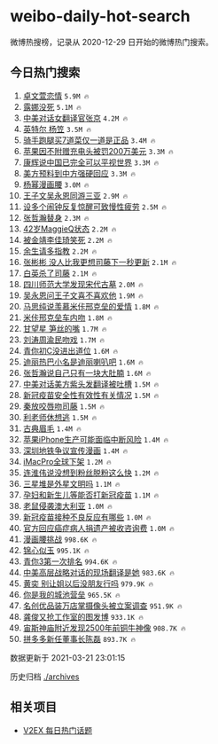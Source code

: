 # weibo-daily-hot-search

微博热搜榜，记录从 2020-12-29 日开始的微博热门搜索。

## 今日热门搜索

<!-- BEGIN -->

1. [卓文萱恋情](https://s.weibo.com/weibo?q=%23%E5%8D%93%E6%96%87%E8%90%B1%E6%81%8B%E6%83%85%23&Refer=top) `5.9M 🔥`
1. [露娜没死](https://s.weibo.com/weibo?q=%23%E9%9C%B2%E5%A8%9C%E6%B2%A1%E6%AD%BB%23&Refer=top) `5.1M 🔥`
1. [中美对话女翻译官张京](https://s.weibo.com/weibo?q=%23%E4%B8%AD%E7%BE%8E%E5%AF%B9%E8%AF%9D%E5%A5%B3%E7%BF%BB%E8%AF%91%E5%AE%98%E5%BC%A0%E4%BA%AC%23&Refer=top) `4.2M 🔥`
1. [英特尔 杨笠](https://s.weibo.com/weibo?q=%E8%8B%B1%E7%89%B9%E5%B0%94%20%E6%9D%A8%E7%AC%A0&Refer=top) `3.5M 🔥`
1. [骑手跑腿买7道菜仅一道是正品](https://s.weibo.com/weibo?q=%23%E9%AA%91%E6%89%8B%E8%B7%91%E8%85%BF%E4%B9%B07%E9%81%93%E8%8F%9C%E4%BB%85%E4%B8%80%E9%81%93%E6%98%AF%E6%AD%A3%E5%93%81%23&Refer=top) `3.4M 🔥`
1. [苹果因不附赠充电头被罚200万美元](https://s.weibo.com/weibo?q=%23%E8%8B%B9%E6%9E%9C%E5%9B%A0%E4%B8%8D%E9%99%84%E8%B5%A0%E5%85%85%E7%94%B5%E5%A4%B4%E8%A2%AB%E7%BD%9A200%E4%B8%87%E7%BE%8E%E5%85%83%23&Refer=top) `3.3M 🔥`
1. [康辉说中国已完全可以平视世界](https://s.weibo.com/weibo?q=%23%E5%BA%B7%E8%BE%89%E8%AF%B4%E4%B8%AD%E5%9B%BD%E5%B7%B2%E5%AE%8C%E5%85%A8%E5%8F%AF%E4%BB%A5%E5%B9%B3%E8%A7%86%E4%B8%96%E7%95%8C%23&Refer=top) `3.3M 🔥`
1. [美方预料到中方强硬回应](https://s.weibo.com/weibo?q=%23%E7%BE%8E%E6%96%B9%E9%A2%84%E6%96%99%E5%88%B0%E4%B8%AD%E6%96%B9%E5%BC%BA%E7%A1%AC%E5%9B%9E%E5%BA%94%23&Refer=top) `3.3M 🔥`
1. [杨幂漫画腰](https://s.weibo.com/weibo?q=%E6%9D%A8%E5%B9%82%E6%BC%AB%E7%94%BB%E8%85%B0&Refer=top) `3.0M 🔥`
1. [王子文吴永恩同游三亚](https://s.weibo.com/weibo?q=%23%E7%8E%8B%E5%AD%90%E6%96%87%E5%90%B4%E6%B0%B8%E6%81%A9%E5%90%8C%E6%B8%B8%E4%B8%89%E4%BA%9A%23&Refer=top) `2.9M 🔥`
1. [设多个闹钟反复惊醒可致慢性疲劳](https://s.weibo.com/weibo?q=%23%E8%AE%BE%E5%A4%9A%E4%B8%AA%E9%97%B9%E9%92%9F%E5%8F%8D%E5%A4%8D%E6%83%8A%E9%86%92%E5%8F%AF%E8%87%B4%E6%85%A2%E6%80%A7%E7%96%B2%E5%8A%B3%23&Refer=top) `2.5M 🔥`
1. [张哲瀚替身](https://s.weibo.com/weibo?q=%23%E5%BC%A0%E5%93%B2%E7%80%9A%E6%9B%BF%E8%BA%AB%23&Refer=top) `2.3M 🔥`
1. [42岁MaggieQ状态](https://s.weibo.com/weibo?q=%2342%E5%B2%81MaggieQ%E7%8A%B6%E6%80%81%23&Refer=top) `2.2M 🔥`
1. [被金靖李佳琦笑死](https://s.weibo.com/weibo?q=%E8%A2%AB%E9%87%91%E9%9D%96%E6%9D%8E%E4%BD%B3%E7%90%A6%E7%AC%91%E6%AD%BB&Refer=top) `2.2M 🔥`
1. [余生请多指教](https://s.weibo.com/weibo?q=%E4%BD%99%E7%94%9F%E8%AF%B7%E5%A4%9A%E6%8C%87%E6%95%99&Refer=top) `2.2M 🔥`
1. [张彬彬 没人比我更想司藤下一秒更新](https://s.weibo.com/weibo?q=%E5%BC%A0%E5%BD%AC%E5%BD%AC%20%E6%B2%A1%E4%BA%BA%E6%AF%94%E6%88%91%E6%9B%B4%E6%83%B3%E5%8F%B8%E8%97%A4%E4%B8%8B%E4%B8%80%E7%A7%92%E6%9B%B4%E6%96%B0&Refer=top) `2.1M 🔥`
1. [白英杀了司藤](https://s.weibo.com/weibo?q=%E7%99%BD%E8%8B%B1%E6%9D%80%E4%BA%86%E5%8F%B8%E8%97%A4&Refer=top) `2.1M 🔥`
1. [四川师范大学发现宋代古墓](https://s.weibo.com/weibo?q=%23%E5%9B%9B%E5%B7%9D%E5%B8%88%E8%8C%83%E5%A4%A7%E5%AD%A6%E5%8F%91%E7%8E%B0%E5%AE%8B%E4%BB%A3%E5%8F%A4%E5%A2%93%23&Refer=top) `2.0M 🔥`
1. [吴永恩问王子文喜不喜欢他](https://s.weibo.com/weibo?q=%E5%90%B4%E6%B0%B8%E6%81%A9%E9%97%AE%E7%8E%8B%E5%AD%90%E6%96%87%E5%96%9C%E4%B8%8D%E5%96%9C%E6%AC%A2%E4%BB%96&Refer=top) `1.9M 🔥`
1. [马思纯说羡慕米佧邢克垒的爱情](https://s.weibo.com/weibo?q=%23%E9%A9%AC%E6%80%9D%E7%BA%AF%E8%AF%B4%E7%BE%A1%E6%85%95%E7%B1%B3%E4%BD%A7%E9%82%A2%E5%85%8B%E5%9E%92%E7%9A%84%E7%88%B1%E6%83%85%23&Refer=top) `1.8M 🔥`
1. [米佧邢克垒车内吻](https://s.weibo.com/weibo?q=%23%E7%B1%B3%E4%BD%A7%E9%82%A2%E5%85%8B%E5%9E%92%E8%BD%A6%E5%86%85%E5%90%BB%23&Refer=top) `1.8M 🔥`
1. [甘望星 笋丝的嘴](https://s.weibo.com/weibo?q=%E7%94%98%E6%9C%9B%E6%98%9F%20%E7%AC%8B%E4%B8%9D%E7%9A%84%E5%98%B4&Refer=top) `1.7M 🔥`
1. [刘涛周渝民吻戏](https://s.weibo.com/weibo?q=%23%E5%88%98%E6%B6%9B%E5%91%A8%E6%B8%9D%E6%B0%91%E5%90%BB%E6%88%8F%23&Refer=top) `1.7M 🔥`
1. [青你初C没进出道位](https://s.weibo.com/weibo?q=%23%E9%9D%92%E4%BD%A0%E5%88%9DC%E6%B2%A1%E8%BF%9B%E5%87%BA%E9%81%93%E4%BD%8D%23&Refer=top) `1.6M 🔥`
1. [迪丽热巴小名是迪丽喇叭吧](https://s.weibo.com/weibo?q=%23%E8%BF%AA%E4%B8%BD%E7%83%AD%E5%B7%B4%E5%B0%8F%E5%90%8D%E6%98%AF%E8%BF%AA%E4%B8%BD%E5%96%87%E5%8F%AD%E5%90%A7%23&Refer=top) `1.6M 🔥`
1. [张哲瀚说自己只有一块大肚腩](https://s.weibo.com/weibo?q=%23%E5%BC%A0%E5%93%B2%E7%80%9A%E8%AF%B4%E8%87%AA%E5%B7%B1%E5%8F%AA%E6%9C%89%E4%B8%80%E5%9D%97%E5%A4%A7%E8%82%9A%E8%85%A9%23&Refer=top) `1.6M 🔥`
1. [中美对话美方紫头发翻译被吐槽](https://s.weibo.com/weibo?q=%23%E4%B8%AD%E7%BE%8E%E5%AF%B9%E8%AF%9D%E7%BE%8E%E6%96%B9%E7%B4%AB%E5%A4%B4%E5%8F%91%E7%BF%BB%E8%AF%91%E8%A2%AB%E5%90%90%E6%A7%BD%23&Refer=top) `1.5M 🔥`
1. [新冠疫苗安全性有效性有关情况](https://s.weibo.com/weibo?q=%23%E6%96%B0%E5%86%A0%E7%96%AB%E8%8B%97%E5%AE%89%E5%85%A8%E6%80%A7%E6%9C%89%E6%95%88%E6%80%A7%E6%9C%89%E5%85%B3%E6%83%85%E5%86%B5%23&Refer=top) `1.5M 🔥`
1. [秦放咬唇吻司藤](https://s.weibo.com/weibo?q=%23%E7%A7%A6%E6%94%BE%E5%92%AC%E5%94%87%E5%90%BB%E5%8F%B8%E8%97%A4%23&Refer=top) `1.5M 🔥`
1. [利老师休想逃](https://s.weibo.com/weibo?q=%23%E5%88%A9%E8%80%81%E5%B8%88%E4%BC%91%E6%83%B3%E9%80%83%23&Refer=top) `1.5M 🔥`
1. [古典眉毛](https://s.weibo.com/weibo?q=%23%E5%8F%A4%E5%85%B8%E7%9C%89%E6%AF%9B%23&Refer=top) `1.4M 🔥`
1. [苹果iPhone生产可能面临中断风险](https://s.weibo.com/weibo?q=%23%E8%8B%B9%E6%9E%9CiPhone%E7%94%9F%E4%BA%A7%E5%8F%AF%E8%83%BD%E9%9D%A2%E4%B8%B4%E4%B8%AD%E6%96%AD%E9%A3%8E%E9%99%A9%23&Refer=top) `1.4M 🔥`
1. [深圳地铁争议宣传漫画](https://s.weibo.com/weibo?q=%E6%B7%B1%E5%9C%B3%E5%9C%B0%E9%93%81%E4%BA%89%E8%AE%AE%E5%AE%A3%E4%BC%A0%E6%BC%AB%E7%94%BB&Refer=top) `1.4M 🔥`
1. [iMacPro全球下架](https://s.weibo.com/weibo?q=iMacPro%E5%85%A8%E7%90%83%E4%B8%8B%E6%9E%B6&Refer=top) `1.2M 🔥`
1. [连淮伟说没想到粉丝脱粉这么快](https://s.weibo.com/weibo?q=%23%E8%BF%9E%E6%B7%AE%E4%BC%9F%E8%AF%B4%E6%B2%A1%E6%83%B3%E5%88%B0%E7%B2%89%E4%B8%9D%E8%84%B1%E7%B2%89%E8%BF%99%E4%B9%88%E5%BF%AB%23&Refer=top) `1.2M 🔥`
1. [三星堆是外星文明吗](https://s.weibo.com/weibo?q=%23%E4%B8%89%E6%98%9F%E5%A0%86%E6%98%AF%E5%A4%96%E6%98%9F%E6%96%87%E6%98%8E%E5%90%97%23&Refer=top) `1.1M 🔥`
1. [孕妇和新生儿等能否打新冠疫苗](https://s.weibo.com/weibo?q=%23%E5%AD%95%E5%A6%87%E5%92%8C%E6%96%B0%E7%94%9F%E5%84%BF%E7%AD%89%E8%83%BD%E5%90%A6%E6%89%93%E6%96%B0%E5%86%A0%E7%96%AB%E8%8B%97%23&Refer=top) `1.1M 🔥`
1. [老鼠侵袭澳大利亚](https://s.weibo.com/weibo?q=%E8%80%81%E9%BC%A0%E4%BE%B5%E8%A2%AD%E6%BE%B3%E5%A4%A7%E5%88%A9%E4%BA%9A&Refer=top) `1.0M 🔥`
1. [新冠疫苗接种不良反应有哪些](https://s.weibo.com/weibo?q=%23%E6%96%B0%E5%86%A0%E7%96%AB%E8%8B%97%E6%8E%A5%E7%A7%8D%E4%B8%8D%E8%89%AF%E5%8F%8D%E5%BA%94%E6%9C%89%E5%93%AA%E4%BA%9B%23&Refer=top) `1.0M 🔥`
1. [官方回应癌症病人捐遗产被收咨询费](https://s.weibo.com/weibo?q=%23%E5%AE%98%E6%96%B9%E5%9B%9E%E5%BA%94%E7%99%8C%E7%97%87%E7%97%85%E4%BA%BA%E6%8D%90%E9%81%97%E4%BA%A7%E8%A2%AB%E6%94%B6%E5%92%A8%E8%AF%A2%E8%B4%B9%23&Refer=top) `1.0M 🔥`
1. [漫画腰挑战](https://s.weibo.com/weibo?q=%23%E6%BC%AB%E7%94%BB%E8%85%B0%E6%8C%91%E6%88%98%23&Refer=top) `998.6K 🔥`
1. [锦心似玉](https://s.weibo.com/weibo?q=%E9%94%A6%E5%BF%83%E4%BC%BC%E7%8E%89&Refer=top) `995.1K 🔥`
1. [青你3第一次排名](https://s.weibo.com/weibo?q=%23%E9%9D%92%E4%BD%A03%E7%AC%AC%E4%B8%80%E6%AC%A1%E6%8E%92%E5%90%8D%23&Refer=top) `994.6K 🔥`
1. [中美高层战略对话的现场翻译是她](https://s.weibo.com/weibo?q=%23%E4%B8%AD%E7%BE%8E%E9%AB%98%E5%B1%82%E6%88%98%E7%95%A5%E5%AF%B9%E8%AF%9D%E7%9A%84%E7%8E%B0%E5%9C%BA%E7%BF%BB%E8%AF%91%E6%98%AF%E5%A5%B9%23&Refer=top) `983.6K 🔥`
1. [黄奕 别让姐以后没朋友行吗](https://s.weibo.com/weibo?q=%E9%BB%84%E5%A5%95%20%E5%88%AB%E8%AE%A9%E5%A7%90%E4%BB%A5%E5%90%8E%E6%B2%A1%E6%9C%8B%E5%8F%8B%E8%A1%8C%E5%90%97&Refer=top) `979.9K 🔥`
1. [你是我的城池营垒](https://s.weibo.com/weibo?q=%E4%BD%A0%E6%98%AF%E6%88%91%E7%9A%84%E5%9F%8E%E6%B1%A0%E8%90%A5%E5%9E%92&Refer=top) `965.5K 🔥`
1. [名创优品装万店掌摄像头被立案调查](https://s.weibo.com/weibo?q=%23%E5%90%8D%E5%88%9B%E4%BC%98%E5%93%81%E8%A3%85%E4%B8%87%E5%BA%97%E6%8E%8C%E6%91%84%E5%83%8F%E5%A4%B4%E8%A2%AB%E7%AB%8B%E6%A1%88%E8%B0%83%E6%9F%A5%23&Refer=top) `951.9K 🔥`
1. [龚俊又抢工作室的图发博](https://s.weibo.com/weibo?q=%23%E9%BE%9A%E4%BF%8A%E5%8F%88%E6%8A%A2%E5%B7%A5%E4%BD%9C%E5%AE%A4%E7%9A%84%E5%9B%BE%E5%8F%91%E5%8D%9A%23&Refer=top) `933.1K 🔥`
1. [宙斯神庙附近发现2500年前铜牛神像](https://s.weibo.com/weibo?q=%E5%AE%99%E6%96%AF%E7%A5%9E%E5%BA%99%E9%99%84%E8%BF%91%E5%8F%91%E7%8E%B02500%E5%B9%B4%E5%89%8D%E9%93%9C%E7%89%9B%E7%A5%9E%E5%83%8F&Refer=top) `908.7K 🔥`
1. [拼多多新任董事长陈磊](https://s.weibo.com/weibo?q=%E6%8B%BC%E5%A4%9A%E5%A4%9A%E6%96%B0%E4%BB%BB%E8%91%A3%E4%BA%8B%E9%95%BF%E9%99%88%E7%A3%8A&Refer=top) `893.7K 🔥`

数据更新于 2021-03-21 23:01:15

<!-- END -->

历史归档 [./archives](./archives)

## 相关项目

- [V2EX 每日热门话题](https://github.com/boojack/v2ex-daily-hot-topic)
